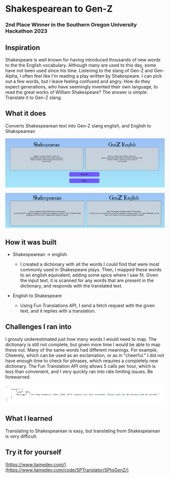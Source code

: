 # Shakespearean to Gen-Z
### 2nd Place Winner in the Southern Oregon University Hackathon 2023

## Inspiration
Shakespeare is well known for having introduced thousands of new words to the the English vocabulary. Although many are used to this day, some have not been used since his time. Listening to the slang of Gen-Z and Gen-Alpha, I often feel like I'm reading a play written by Shakespeare. I can pick out a few words, but I leave feeling confused and angry. How do they expect generations, who have seemingly invented their own language, to read the great works of William Shakespeare? The answer is simple:
Translate it to Gen-Z slang.

## What it does
Converts Shakespearean text into Gen-Z slang english, and English to Shakspearean

![StoE](https://github.com/ericksonl/souhackathon2023/blob/dev/assets/StoE.PNG)

![StoE2](https://github.com/ericksonl/souhackathon2023/blob/dev/assets/StoE2.PNG)

## How it was built
* Shakespearean -> english
  * I created a dictionary with all the words I could find that were most commonly used in Shakespeare plays. Then, I mapped these words to an english equivalent, adding some spice where I saw fit. Given the input text, it is scanned for any words that are present in the dictionary, and responds with the translated text.

* English to Shakespeare
  * Using Fun Translations API, I send a fetch request with the given text, and it replies with a translation.  

## Challenges I ran into
I grossly underestimated just how many words I would need to map. The dictionary is still not complete, but given more time I would be able to map these out.
Many of the same words had different meanings. For example, Cheerely, which can be used as an exclamation, or as in "cheerful."
I did not have enough time to check for phrases, which requires a completely new dictionary.
The Fun Translation API only allows 5 calls per hour, which is less than convenient, and I very quickly ran into rate limiting issues. Be forewarned.

![API](https://github.com/ericksonl/souhackathon2023/blob/dev/assets/IHateAPIs.PNG)

## What I learned
Translating to Shakespearean is easy, but translating from Shakespearean is very difficult.

## Try it for yourself
[https://www.liamedev.com/](https://www.liamedev.com/code/SPTranslator/SPtoGenZ/)
